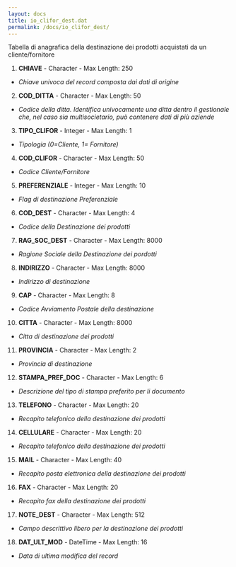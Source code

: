 ```yaml
---
layout: docs
title: io_clifor_dest.dat
permalink: /docs/io_clifor_dest/
---
```


Tabella di anagrafica della destinazione dei prodotti acquistati da un cliente/fornitore

1. **CHIAVE** - Character - Max Length: 250
  * *Chiave univoca del record composta dai dati di origine*
2. **COD_DITTA** - Character - Max Length: 50
  * *Codice della ditta. Identifica univocamente una ditta dentro il gestionale che, nel caso sia multisocietario, può contenere dati di più aziende*
3. **TIPO_CLIFOR** - Integer - Max Length: 1
  * *Tipologia (0=Cliente, 1= Fornitore)*
4. **COD_CLIFOR** - Character - Max Length: 50
  * *Codice Cliente/Fornitore*
5. **PREFERENZIALE** - Integer - Max Length: 10
  * *Flag di destinazione Preferenziale*
6. **COD_DEST** - Character - Max Length: 4
  * *Codice della Destinazione dei prodotti*
7. **RAG_SOC_DEST** - Character - Max Length: 8000
  * *Ragione Sociale della Destinazione dei pordotti*
8. **INDIRIZZO** - Character - Max Length: 8000
  * *Indirizzo di destinazione*
9. **CAP** - Character - Max Length: 8
  * *Codice Avviamento Postale della destinazione*
10. **CITTA** - Character - Max Length: 8000
  * *Citta di destinazione dei prodotti*
11. **PROVINCIA** - Character - Max Length: 2
  * *Provincia di destinazione*
12. **STAMPA_PREF_DOC** - Character - Max Length: 6
  * *Descrizione del tipo di stampa preferito per li documento*
13. **TELEFONO** - Character - Max Length: 20
  * *Recapito telefonico della destinazione dei prodotti*
14. **CELLULARE** - Character - Max Length: 20
  * *Recapito telefonico della destinazione dei prodotti*
15. **MAIL** - Character - Max Length: 40
  * *Recapito posta elettronica della destinazione dei prodotti*
16. **FAX** - Character - Max Length: 20
  * *Recapito fax della destinazione dei prodotti*
17. **NOTE_DEST** - Character - Max Length: 512
  * *Campo descrittivo libero per la destinazione dei prodotti*
18. **DAT_ULT_MOD** - DateTime - Max Length: 16
  * *Data di ultima modifica del record*

